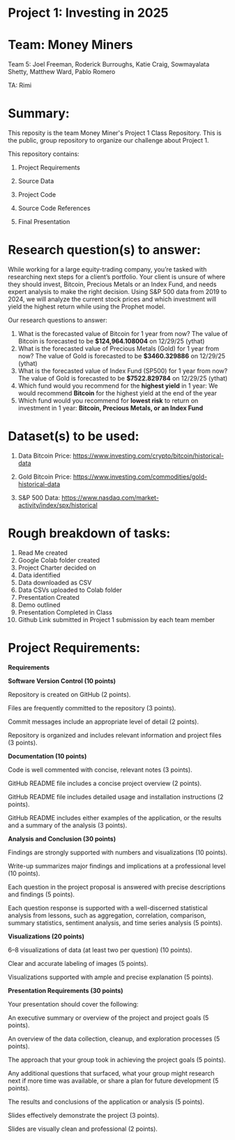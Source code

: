 # Project 1: Investing in 2025

# Team: Money Miners
Team 5: Joel Freeman, Roderick Burroughs, Katie Craig, Sowmayalata Shetty, Matthew Ward, Pablo Romero

TA: Rimi

# Summary:
This reposity is the team Money Miner's Project 1 Class Repository. This is the public, group repository to organize our challenge about Project 1.

This repository contains:

1) Project Requirements

2) Source Data

3) Project Code

4) Source Code References

5) Final Presentation

# Research question(s) to answer:
While working for a large equity-trading company, you’re tasked with researching next steps for a client’s portfolio. Your client is unsure of where they should invest, Bitcoin, Precious Metals or an Index Fund, and needs expert analysis to make the right decision. Using S&P 500 data from 2019 to 2024, we will analyze the current stock prices and which investment will yield the highest return while using the Prophet model. 

Our research questions to answer:
1) What is the forecasted value of Bitcoin for 1 year from now? The value of Bitcoin is forecasted to be **$124,964.108004** on 12/29/25 (ythat)
2) What is the forecasted value of Precious Metals (Gold) for 1 year from now? The value of Gold is forecasted to be **$3460.329886** on 12/29/25 (ythat)
3) What is the forecasted value of Index Fund (SP500) for 1 year from now? The value of Gold is forecasted to be **$7522.829784** on 12/29/25 (ythat)
4) Which fund would you recommend for the **highest yield** in 1 year: We would recommend **Bitcoin** for the highest yield at the end of the year
5) Which fund would you recommend for **lowest risk** to return on investment in 1 year: **Bitcoin, Precious Metals, or an Index Fund**

# Dataset(s) to be used:

1) Data Bitcoin Price: https://www.investing.com/crypto/bitcoin/historical-data

2) Gold Bitcoin Price: https://www.investing.com/commodities/gold-historical-data

3) S&P 500 Data: https://www.nasdaq.com/market-activity/index/spx/historical

# Rough breakdown of tasks:
1) Read Me created
2) Google Colab folder created
3) Project Charter decided on
4) Data identified
5) Data downloaded as CSV
6) Data CSVs uploaded to Colab folder
7) Presentation Created
8) Demo outlined
9) Presentation Completed in Class
10) Github Link submitted in Project 1 submission by each team member

# Project Requirements:
**Requirements**

**Software Version Control (10 points)**

Repository is created on GitHub (2 points).

Files are frequently committed to the repository (3 points).

Commit messages include an appropriate level of detail (2 points).

Repository is organized and includes relevant information and project files (3 points).

**Documentation (10 points)**

Code is well commented with concise, relevant notes (3 points).

GitHub README file includes a concise project overview (2 points).

GitHub README file includes detailed usage and installation instructions (2 points).

GitHub README includes either examples of the application, or the results and a summary of the analysis (3 points).

**Analysis and Conclusion (30 points)**

Findings are strongly supported with numbers and visualizations (10 points).

Write-up summarizes major findings and implications at a professional level (10 points).

Each question in the project proposal is answered with precise descriptions and findings (5 points).

Each question response is supported with a well-discerned statistical analysis from lessons, such as aggregation, correlation, comparison, summary statistics, sentiment analysis, and time series analysis (5 points).

**Visualizations (20 points)**

6–8 visualizations of data (at least two per question) (10 points).

Clear and accurate labeling of images (5 points).

Visualizations supported with ample and precise explanation (5 points).

**Presentation Requirements (30 points)**

Your presentation should cover the following:

An executive summary or overview of the project and project goals (5 points).

An overview of the data collection, cleanup, and exploration processes (5 points).

The approach that your group took in achieving the project goals (5 points).

Any additional questions that surfaced, what your group might research next if more time was available, or share a plan for future development (5 points).

The results and conclusions of the application or analysis (5 points).

Slides effectively demonstrate the project (3 points).

Slides are visually clean and professional (2 points).




